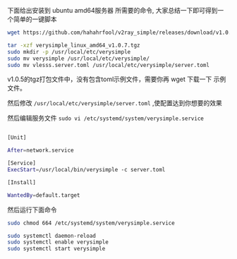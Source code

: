 
下面给出安装到 ubuntu amd64服务器 所需要的命令, 大家总结一下即可得到一个简单的一键脚本


```sh
wget https://github.com/hahahrfool/v2ray_simple/releases/download/v1.0.7/verysimple_linux_amd64_v1.0.7.tgz

tar -xzf verysimple_linux_amd64_v1.0.7.tgz
sudo mkdir -p /usr/local/etc/verysimple
sudo mv verysimple /usr/local/etc/verysimple/
sudo mv vlesss.server.toml /usr/local/etc/verysimple/server.toml

```

v1.0.5的tgz打包文件中，没有包含toml示例文件，需要你再 wget 下载一下 示例文件。

然后修改 `/usr/local/etc/verysimple/server.toml` ,使配置达到你想要的效果


然后编辑服务文件
`sudo vi /etc/systemd/system/verysimple.service`

```sh

[Unit]

After=network.service

[Service]
ExecStart=/usr/local/bin/verysimple -c server.toml

[Install]

WantedBy=default.target
```

然后运行下面命令
```sh
sudo chmod 664 /etc/systemd/system/verysimple.service

sudo systemctl daemon-reload
sudo systemctl enable verysimple
sudo systemctl start verysimple
```

